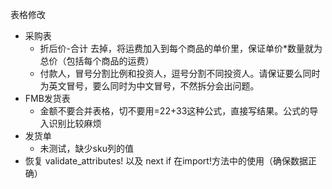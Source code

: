 表格修改
- 采购表
  - 折后价-合计 去掉，将运费加入到每个商品的单价里，保证单价*数量就为总价（包括每个商品的运费）
  - 付款人，冒号分割比例和投资人，逗号分割不同投资人。请保证要么同时为英文冒号，要么同时为中文冒号，不然拆分会出问题。
- FMB发货表
  - 金额不要合并表格，切不要用=22+33这种公式，直接写结果。公式的导入识别比较麻烦
- 发货单
  - 未测试，缺少sku列的值
- 恢复 validate_attributes! 以及 next if 在import!方法中的使用（确保数据正确）